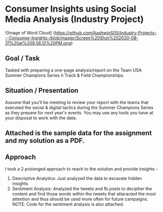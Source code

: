# Consumer Insights using Social Media Analysis (Industry Project)
![Image of Word Cloud] 
(https://github.com/AashwinS05/Industry-Projects---Consumer-Insights-/blob/master/Screen%20Shot%202020-08-31%20at%209.56.12%20PM.png)

## Goal / Task
Tasked with preparing a  one-page analysis/report on the Team USA Summer Champions Series ñ Track & Field  Championships.  

## Situation / Presentation
Assume that you'll be meeting to review your report with the teams that executed the social & digital tactics during the Summer Champions Series as they prepare for  next year's events. You may use any tools you have at your disposal to work with the data.

## Attached is the sample data for the assignment and my solution as a PDF.

## Approach
I took a 2 prolonged approach to reach to the solution and provide insights -

1. Descriptive Analytics: Just analyzed the data to excavate hidden insights
2. Sentiment Analysis: Analyzed the tweets and fb posts to decipher the content and find those words within the tweets that attaracted the most attention and thus should be used more often for future campaigns.
NOTE: Code for the sentiment analysis is also attached.

